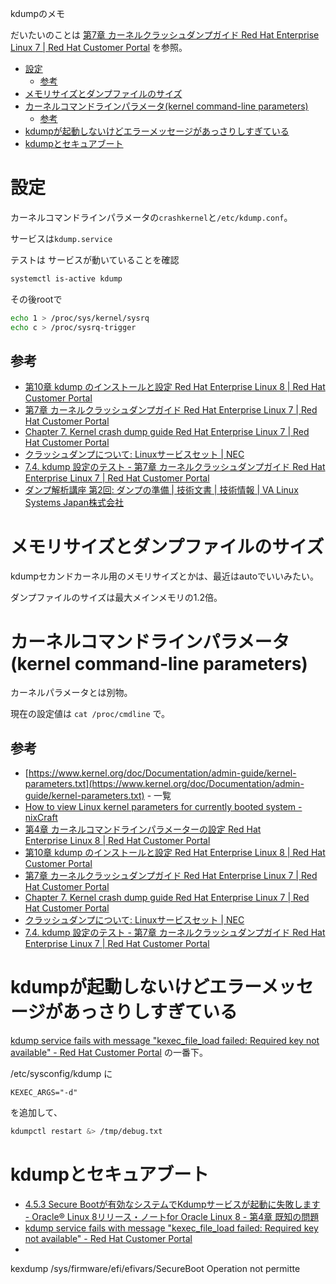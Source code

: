 kdumpのメモ

だいたいのことは
[第7章 カーネルクラッシュダンプガイド Red Hat Enterprise Linux 7 | Red Hat Customer Portal](https://access.redhat.com/documentation/ja-jp/red_hat_enterprise_linux/7/html/kernel_administration_guide/kernel_crash_dump_guide)
を参照。

- [設定](#設定)
  - [参考](#参考)
- [メモリサイズとダンプファイルのサイズ](#メモリサイズとダンプファイルのサイズ)
- [カーネルコマンドラインパラメータ(kernel command-line parameters)](#カーネルコマンドラインパラメータkernel-command-line-parameters)
  - [参考](#参考-1)
- [kdumpが起動しないけどエラーメッセージがあっさりしすぎている](#kdumpが起動しないけどエラーメッセージがあっさりしすぎている)
- [kdumpとセキュアブート](#kdumpとセキュアブート)


# 設定

カーネルコマンドラインパラメータの`crashkernel`と`/etc/kdump.conf`。

サービスは`kdump.service`

テストは
サービスが動いていることを確認
```sh
systemctl is-active kdump
```
その後rootで
```sh
echo 1 > /proc/sys/kernel/sysrq
echo c > /proc/sysrq-trigger
```

## 参考

- [第10章 kdump のインストールと設定 Red Hat Enterprise Linux 8 | Red Hat Customer Portal](https://access.redhat.com/documentation/ja-jp/red_hat_enterprise_linux/8/html/managing_monitoring_and_updating_the_kernel/installing-and-configuring-kdump_managing-monitoring-and-updating-the-kernel)
- [第7章 カーネルクラッシュダンプガイド Red Hat Enterprise Linux 7 | Red Hat Customer Portal](https://access.redhat.com/documentation/ja-jp/red_hat_enterprise_linux/7/html/kernel_administration_guide/kernel_crash_dump_guide)
- [Chapter 7. Kernel crash dump guide Red Hat Enterprise Linux 7 | Red Hat Customer Portal](https://access.redhat.com/documentation/en-us/red_hat_enterprise_linux/7/html/kernel_administration_guide/kernel_crash_dump_guide)
- [クラッシュダンプについて: Linuxサービスセット | NEC](https://jpn.nec.com/linux/linux-os/ss/d_dump.html)
- [7.4. kdump 設定のテスト - 第7章 カーネルクラッシュダンプガイド Red Hat Enterprise Linux 7 | Red Hat Customer Portal](https://access.redhat.com/documentation/ja-jp/red_hat_enterprise_linux/7/html/kernel_administration_guide/kernel_crash_dump_guide#sect-kdump-test)
- [ダンプ解析講座 第2回: ダンプの準備 | 技術文書 | 技術情報 | VA Linux Systems Japan株式会社](https://www.valinux.co.jp/technologylibrary/document/linuxkernel/dump0002)


# メモリサイズとダンプファイルのサイズ

kdumpセカンドカーネル用のメモリサイズとかは、最近はautoでいいみたい。

ダンプファイルのサイズは最大メインメモリの1.2倍。



# カーネルコマンドラインパラメータ(kernel command-line parameters)

カーネルパラメータとは別物。


現在の設定値は
`cat /proc/cmdline`
で。

## 参考

- [https://www.kernel.org/doc/Documentation/admin-guide/kernel-parameters.txt](https://www.kernel.org/doc/Documentation/admin-guide/kernel-parameters.txt) - 一覧
- [How to view Linux kernel parameters for currently booted system - nixCraft](https://www.cyberciti.biz/faq/display-view-linux-kernel-parameters-for-booted/)
- [第4章 カーネルコマンドラインパラメーターの設定 Red Hat Enterprise Linux 8 | Red Hat Customer Portal](https://access.redhat.com/documentation/ja-jp/red_hat_enterprise_linux/8/html/managing_monitoring_and_updating_the_kernel/configuring-kernel-command-line-parameters_managing-monitoring-and-updating-the-kernel)
- [第10章 kdump のインストールと設定 Red Hat Enterprise Linux 8 | Red Hat Customer Portal](https://access.redhat.com/documentation/ja-jp/red_hat_enterprise_linux/8/html/managing_monitoring_and_updating_the_kernel/installing-and-configuring-kdump_managing-monitoring-and-updating-the-kernel)
- [第7章 カーネルクラッシュダンプガイド Red Hat Enterprise Linux 7 | Red Hat Customer Portal](https://access.redhat.com/documentation/ja-jp/red_hat_enterprise_linux/7/html/kernel_administration_guide/kernel_crash_dump_guide)
- [Chapter 7. Kernel crash dump guide Red Hat Enterprise Linux 7 | Red Hat Customer Portal](https://access.redhat.com/documentation/en-us/red_hat_enterprise_linux/7/html/kernel_administration_guide/kernel_crash_dump_guide)
- [クラッシュダンプについて: Linuxサービスセット | NEC](https://jpn.nec.com/linux/linux-os/ss/d_dump.html)
- [7.4. kdump 設定のテスト - 第7章 カーネルクラッシュダンプガイド Red Hat Enterprise Linux 7 | Red Hat Customer Portal](https://access.redhat.com/documentation/ja-jp/red_hat_enterprise_linux/7/html/kernel_administration_guide/kernel_crash_dump_guide#sect-kdump-test)


# kdumpが起動しないけどエラーメッセージがあっさりしすぎている

[kdump service fails with message "kexec_file_load failed: Required key not available" - Red Hat Customer Portal](https://access.redhat.com/solutions/3683241) の一番下。

/etc/sysconfig/kdump に
```
KEXEC_ARGS="-d"
```
を追加して、
```sh
kdumpctl restart &> /tmp/debug.txt
```

# kdumpとセキュアブート

- [4.5.3 Secure Bootが有効なシステムでKdumpサービスが起動に失敗します - Oracle® Linux 8リリース・ノートfor Oracle Linux 8 - 第4章 既知の問題](https://docs.oracle.com/cd/F22978_01/8/relnotes8.0/ol8-issues-known.html#ol8-issues-29954639)
- [kdump service fails with message "kexec_file_load failed: Required key not available" - Red Hat Customer Portal](https://access.redhat.com/solutions/3683241)
- 


kexdump /sys/firmware/efi/efivars/SecureBoot Operation not permitte